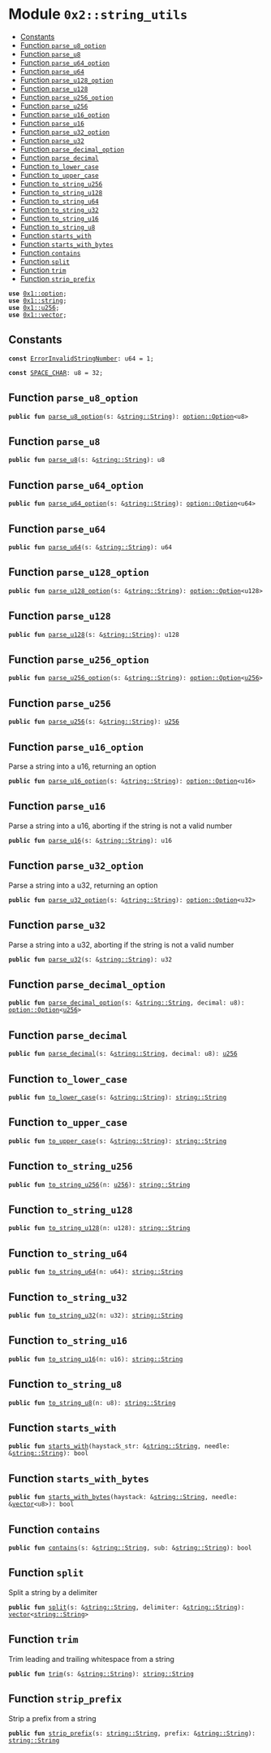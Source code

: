 
<a name="0x2_string_utils"></a>

# Module `0x2::string_utils`



-  [Constants](#@Constants_0)
-  [Function `parse_u8_option`](#0x2_string_utils_parse_u8_option)
-  [Function `parse_u8`](#0x2_string_utils_parse_u8)
-  [Function `parse_u64_option`](#0x2_string_utils_parse_u64_option)
-  [Function `parse_u64`](#0x2_string_utils_parse_u64)
-  [Function `parse_u128_option`](#0x2_string_utils_parse_u128_option)
-  [Function `parse_u128`](#0x2_string_utils_parse_u128)
-  [Function `parse_u256_option`](#0x2_string_utils_parse_u256_option)
-  [Function `parse_u256`](#0x2_string_utils_parse_u256)
-  [Function `parse_u16_option`](#0x2_string_utils_parse_u16_option)
-  [Function `parse_u16`](#0x2_string_utils_parse_u16)
-  [Function `parse_u32_option`](#0x2_string_utils_parse_u32_option)
-  [Function `parse_u32`](#0x2_string_utils_parse_u32)
-  [Function `parse_decimal_option`](#0x2_string_utils_parse_decimal_option)
-  [Function `parse_decimal`](#0x2_string_utils_parse_decimal)
-  [Function `to_lower_case`](#0x2_string_utils_to_lower_case)
-  [Function `to_upper_case`](#0x2_string_utils_to_upper_case)
-  [Function `to_string_u256`](#0x2_string_utils_to_string_u256)
-  [Function `to_string_u128`](#0x2_string_utils_to_string_u128)
-  [Function `to_string_u64`](#0x2_string_utils_to_string_u64)
-  [Function `to_string_u32`](#0x2_string_utils_to_string_u32)
-  [Function `to_string_u16`](#0x2_string_utils_to_string_u16)
-  [Function `to_string_u8`](#0x2_string_utils_to_string_u8)
-  [Function `starts_with`](#0x2_string_utils_starts_with)
-  [Function `starts_with_bytes`](#0x2_string_utils_starts_with_bytes)
-  [Function `contains`](#0x2_string_utils_contains)
-  [Function `split`](#0x2_string_utils_split)
-  [Function `trim`](#0x2_string_utils_trim)
-  [Function `strip_prefix`](#0x2_string_utils_strip_prefix)


<pre><code><b>use</b> <a href="">0x1::option</a>;
<b>use</b> <a href="">0x1::string</a>;
<b>use</b> <a href="">0x1::u256</a>;
<b>use</b> <a href="">0x1::vector</a>;
</code></pre>



<a name="@Constants_0"></a>

## Constants


<a name="0x2_string_utils_ErrorInvalidStringNumber"></a>



<pre><code><b>const</b> <a href="string_utils.md#0x2_string_utils_ErrorInvalidStringNumber">ErrorInvalidStringNumber</a>: u64 = 1;
</code></pre>



<a name="0x2_string_utils_SPACE_CHAR"></a>



<pre><code><b>const</b> <a href="string_utils.md#0x2_string_utils_SPACE_CHAR">SPACE_CHAR</a>: u8 = 32;
</code></pre>



<a name="0x2_string_utils_parse_u8_option"></a>

## Function `parse_u8_option`



<pre><code><b>public</b> <b>fun</b> <a href="string_utils.md#0x2_string_utils_parse_u8_option">parse_u8_option</a>(s: &<a href="_String">string::String</a>): <a href="_Option">option::Option</a>&lt;u8&gt;
</code></pre>



<a name="0x2_string_utils_parse_u8"></a>

## Function `parse_u8`



<pre><code><b>public</b> <b>fun</b> <a href="string_utils.md#0x2_string_utils_parse_u8">parse_u8</a>(s: &<a href="_String">string::String</a>): u8
</code></pre>



<a name="0x2_string_utils_parse_u64_option"></a>

## Function `parse_u64_option`



<pre><code><b>public</b> <b>fun</b> <a href="string_utils.md#0x2_string_utils_parse_u64_option">parse_u64_option</a>(s: &<a href="_String">string::String</a>): <a href="_Option">option::Option</a>&lt;u64&gt;
</code></pre>



<a name="0x2_string_utils_parse_u64"></a>

## Function `parse_u64`



<pre><code><b>public</b> <b>fun</b> <a href="string_utils.md#0x2_string_utils_parse_u64">parse_u64</a>(s: &<a href="_String">string::String</a>): u64
</code></pre>



<a name="0x2_string_utils_parse_u128_option"></a>

## Function `parse_u128_option`



<pre><code><b>public</b> <b>fun</b> <a href="string_utils.md#0x2_string_utils_parse_u128_option">parse_u128_option</a>(s: &<a href="_String">string::String</a>): <a href="_Option">option::Option</a>&lt;u128&gt;
</code></pre>



<a name="0x2_string_utils_parse_u128"></a>

## Function `parse_u128`



<pre><code><b>public</b> <b>fun</b> <a href="string_utils.md#0x2_string_utils_parse_u128">parse_u128</a>(s: &<a href="_String">string::String</a>): u128
</code></pre>



<a name="0x2_string_utils_parse_u256_option"></a>

## Function `parse_u256_option`



<pre><code><b>public</b> <b>fun</b> <a href="string_utils.md#0x2_string_utils_parse_u256_option">parse_u256_option</a>(s: &<a href="_String">string::String</a>): <a href="_Option">option::Option</a>&lt;<a href="">u256</a>&gt;
</code></pre>



<a name="0x2_string_utils_parse_u256"></a>

## Function `parse_u256`



<pre><code><b>public</b> <b>fun</b> <a href="string_utils.md#0x2_string_utils_parse_u256">parse_u256</a>(s: &<a href="_String">string::String</a>): <a href="">u256</a>
</code></pre>



<a name="0x2_string_utils_parse_u16_option"></a>

## Function `parse_u16_option`

Parse a string into a u16, returning an option


<pre><code><b>public</b> <b>fun</b> <a href="string_utils.md#0x2_string_utils_parse_u16_option">parse_u16_option</a>(s: &<a href="_String">string::String</a>): <a href="_Option">option::Option</a>&lt;u16&gt;
</code></pre>



<a name="0x2_string_utils_parse_u16"></a>

## Function `parse_u16`

Parse a string into a u16, aborting if the string is not a valid number


<pre><code><b>public</b> <b>fun</b> <a href="string_utils.md#0x2_string_utils_parse_u16">parse_u16</a>(s: &<a href="_String">string::String</a>): u16
</code></pre>



<a name="0x2_string_utils_parse_u32_option"></a>

## Function `parse_u32_option`

Parse a string into a u32, returning an option


<pre><code><b>public</b> <b>fun</b> <a href="string_utils.md#0x2_string_utils_parse_u32_option">parse_u32_option</a>(s: &<a href="_String">string::String</a>): <a href="_Option">option::Option</a>&lt;u32&gt;
</code></pre>



<a name="0x2_string_utils_parse_u32"></a>

## Function `parse_u32`

Parse a string into a u32, aborting if the string is not a valid number


<pre><code><b>public</b> <b>fun</b> <a href="string_utils.md#0x2_string_utils_parse_u32">parse_u32</a>(s: &<a href="_String">string::String</a>): u32
</code></pre>



<a name="0x2_string_utils_parse_decimal_option"></a>

## Function `parse_decimal_option`



<pre><code><b>public</b> <b>fun</b> <a href="string_utils.md#0x2_string_utils_parse_decimal_option">parse_decimal_option</a>(s: &<a href="_String">string::String</a>, decimal: u8): <a href="_Option">option::Option</a>&lt;<a href="">u256</a>&gt;
</code></pre>



<a name="0x2_string_utils_parse_decimal"></a>

## Function `parse_decimal`



<pre><code><b>public</b> <b>fun</b> <a href="string_utils.md#0x2_string_utils_parse_decimal">parse_decimal</a>(s: &<a href="_String">string::String</a>, decimal: u8): <a href="">u256</a>
</code></pre>



<a name="0x2_string_utils_to_lower_case"></a>

## Function `to_lower_case`



<pre><code><b>public</b> <b>fun</b> <a href="string_utils.md#0x2_string_utils_to_lower_case">to_lower_case</a>(s: &<a href="_String">string::String</a>): <a href="_String">string::String</a>
</code></pre>



<a name="0x2_string_utils_to_upper_case"></a>

## Function `to_upper_case`



<pre><code><b>public</b> <b>fun</b> <a href="string_utils.md#0x2_string_utils_to_upper_case">to_upper_case</a>(s: &<a href="_String">string::String</a>): <a href="_String">string::String</a>
</code></pre>



<a name="0x2_string_utils_to_string_u256"></a>

## Function `to_string_u256`



<pre><code><b>public</b> <b>fun</b> <a href="string_utils.md#0x2_string_utils_to_string_u256">to_string_u256</a>(n: <a href="">u256</a>): <a href="_String">string::String</a>
</code></pre>



<a name="0x2_string_utils_to_string_u128"></a>

## Function `to_string_u128`



<pre><code><b>public</b> <b>fun</b> <a href="string_utils.md#0x2_string_utils_to_string_u128">to_string_u128</a>(n: u128): <a href="_String">string::String</a>
</code></pre>



<a name="0x2_string_utils_to_string_u64"></a>

## Function `to_string_u64`



<pre><code><b>public</b> <b>fun</b> <a href="string_utils.md#0x2_string_utils_to_string_u64">to_string_u64</a>(n: u64): <a href="_String">string::String</a>
</code></pre>



<a name="0x2_string_utils_to_string_u32"></a>

## Function `to_string_u32`



<pre><code><b>public</b> <b>fun</b> <a href="string_utils.md#0x2_string_utils_to_string_u32">to_string_u32</a>(n: u32): <a href="_String">string::String</a>
</code></pre>



<a name="0x2_string_utils_to_string_u16"></a>

## Function `to_string_u16`



<pre><code><b>public</b> <b>fun</b> <a href="string_utils.md#0x2_string_utils_to_string_u16">to_string_u16</a>(n: u16): <a href="_String">string::String</a>
</code></pre>



<a name="0x2_string_utils_to_string_u8"></a>

## Function `to_string_u8`



<pre><code><b>public</b> <b>fun</b> <a href="string_utils.md#0x2_string_utils_to_string_u8">to_string_u8</a>(n: u8): <a href="_String">string::String</a>
</code></pre>



<a name="0x2_string_utils_starts_with"></a>

## Function `starts_with`



<pre><code><b>public</b> <b>fun</b> <a href="string_utils.md#0x2_string_utils_starts_with">starts_with</a>(haystack_str: &<a href="_String">string::String</a>, needle: &<a href="_String">string::String</a>): bool
</code></pre>



<a name="0x2_string_utils_starts_with_bytes"></a>

## Function `starts_with_bytes`



<pre><code><b>public</b> <b>fun</b> <a href="string_utils.md#0x2_string_utils_starts_with_bytes">starts_with_bytes</a>(haystack: &<a href="_String">string::String</a>, needle: &<a href="">vector</a>&lt;u8&gt;): bool
</code></pre>



<a name="0x2_string_utils_contains"></a>

## Function `contains`



<pre><code><b>public</b> <b>fun</b> <a href="string_utils.md#0x2_string_utils_contains">contains</a>(s: &<a href="_String">string::String</a>, sub: &<a href="_String">string::String</a>): bool
</code></pre>



<a name="0x2_string_utils_split"></a>

## Function `split`

Split a string by a delimiter


<pre><code><b>public</b> <b>fun</b> <a href="string_utils.md#0x2_string_utils_split">split</a>(s: &<a href="_String">string::String</a>, delimiter: &<a href="_String">string::String</a>): <a href="">vector</a>&lt;<a href="_String">string::String</a>&gt;
</code></pre>



<a name="0x2_string_utils_trim"></a>

## Function `trim`

Trim leading and trailing whitespace from a string


<pre><code><b>public</b> <b>fun</b> <a href="string_utils.md#0x2_string_utils_trim">trim</a>(s: &<a href="_String">string::String</a>): <a href="_String">string::String</a>
</code></pre>



<a name="0x2_string_utils_strip_prefix"></a>

## Function `strip_prefix`

Strip a prefix from a string


<pre><code><b>public</b> <b>fun</b> <a href="string_utils.md#0x2_string_utils_strip_prefix">strip_prefix</a>(s: <a href="_String">string::String</a>, prefix: &<a href="_String">string::String</a>): <a href="_String">string::String</a>
</code></pre>
